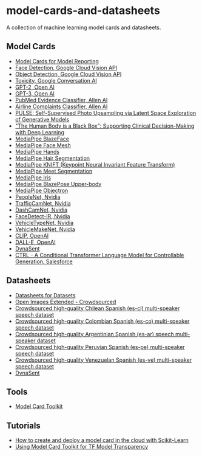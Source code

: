# model-cards-and-datasheets
A collection of machine learning model cards and datasheets.

## Model Cards
* [Model Cards for Model Reporting][1]
* [Face Detection, Google Cloud Vision API][2]
* [Object Detection, Google Cloud Vision API][3]
* [Toxicity, Google Conversation AI][4]
* [GPT-2, Open AI][5]
* [GPT-3, Open AI][39]
* [PubMed Evidence Classifier, Allen AI][6]
* [Airline Complaints Classifier, Allen AI][7]
* [PULSE: Self-Supervised Photo Upsampling via Latent Space Exploration of Generative Models][10]
* ["The Human Body is a Black Box": Supporting Clinical Decision-Making with Deep Learning][11]
* [MediaPipe BlazeFace][12]
* [MediaPipe Face Mesh][13]
* [MediaPipe Hands][14]
* [MediaPipe Hair Segmentation][15]
* [MediaPipe KNIFT (Keypoint Neural Invariant Feature Transform)][16]
* [MediaPipe Meet Segmentation][31]
* [MediaPipe Iris][32]
* [MediaPipe BlazePose Upper-body][33]
* [MediaPipe Objectron][34]
* [PeopleNet, Nvidia][23]
* [TrafficCamNet, Nvidia][24]
* [DashCamNet, Nvidia][25]
* [FaceDetect-IR, Nvidia][26]
* [VehicleTypeNet, Nvidia][27]
* [VehicleMakeNet, Nvidia][28]
* [CLIP, OpenAI][35]
* [DALL-E, OpenAI][36]
* [DynaSent][37]
* [CTRL - A Conditional Transformer Language Model for Controllable Generation, Salesforce][40]

## Datasheets
* [Datasheets for Datasets][8]
* [Open Images Extended - Crowdsourced][9]
* [Crowdsourced high-quality Chilean Spanish (es-cl) multi-speaker speech dataset][18]
* [Crowdsourced high-quality Colombian Spanish (es-co) multi-speaker speech dataset][19]
* [Crowdsourced high-quality Argentinian Spanish (es-ar) speech multi-speaker dataset][20]
* [Crowdsourced high-quality Peruvian Spanish (es-pe) multi-speaker speech dataset][21]
* [Crowdsourced high-quality Venezuelan Spanish (es-ve) multi-speaker speech dataset][22]
* [DynaSent][38]

## Tools
* [Model Card Toolkit][17]

## Tutorials
* [How to create and deploy a model card in the cloud with Scikit-Learn][29]
* [Using Model Card Toolkit for TF Model Transparency][30]

[1]: https://arxiv.org/abs/1810.03993
[2]: https://modelcards.withgoogle.com/face-detection
[3]: https://modelcards.withgoogle.com/object-detection
[4]: https://github.com/conversationai/perspectiveapi/blob/main/model-cards/English/toxicity.md
[5]: https://github.com/openai/gpt-2/blob/master/model_card.md
[6]: https://autocat.apps.allenai.org/?uid=35706625-67f6-45e5-933b-d40c4c753a17
[7]: https://autocat.apps.allenai.org/?uid=df78e70e-89a5-40d9-8951-36eff7642dac
[8]: https://arxiv.org/abs/1803.09010
[9]: https://research.google/static/documents/datasets/open-images-extended-crowdsourced.pdf
[10]: https://drive.google.com/file/d/1fV7FsmunjDuRrsn4KYf2Efwp0FNBtcR4/view
[11]: https://arxiv.org/ftp/arxiv/papers/1911/1911.08089.pdf
[12]: https://drive.google.com/file/d/1f39lSzU5Oq-j_OXgS67KfN5wNsoeAZ4V/view
[13]: https://drive.google.com/file/d/1VFC_wIpw4O7xBOiTgUldl79d9LA-LsnA/view
[14]: https://drive.google.com/file/d/14pjkgLl3t3jiTiCFuvWGB-uAX_aVZOS5/view
[15]: https://drive.google.com/file/d/1lPwJ8BD_-3UUor4LayQ0xpa_RIC_hoRh/view
[16]: https://drive.google.com/file/d/1RCdA83a8JDV3ZPS-mtpsV8mTj3r0F9s-/view
[17]: https://github.com/tensorflow/model-card-toolkit
[18]: https://research.google/tools/datasets/chilean-spanish-tts/
[19]: https://research.google/tools/datasets/colombian-spanish-tts/
[20]: https://research.google/tools/datasets/argentinian-spanish-tts/
[21]: https://research.google/tools/datasets/peruvian-spanish-tts/
[22]: https://research.google/tools/datasets/venezuelan-spanish-tts/
[23]: https://ngc.nvidia.com/catalog/models/nvidia:tlt_peoplenet
[24]: https://ngc.nvidia.com/catalog/models/nvidia:tlt_trafficcamnet
[25]: https://ngc.nvidia.com/catalog/models/nvidia:tlt_dashcamnet
[26]: https://ngc.nvidia.com/catalog/models/nvidia:tlt_facedetectir
[27]: https://ngc.nvidia.com/catalog/models/nvidia:tlt_vehicletypenet
[28]: https://ngc.nvidia.com/catalog/models/nvidia:tlt_vehiclemakenet
[29]: https://cloud.google.com/blog/products/ai-machine-learning/create-a-model-card-with-scikit-learn
[30]: https://blog.tensorflow.org/2020/11/using-model-card-toolkit-for-tf-model-transparency.html
[31]: https://drive.google.com/file/d/1WvHxUONoATFJ9JpSgAF7dU_F5V58HItS/view
[32]: https://drive.google.com/file/d/1bsWbokp9AklH2ANjCfmjqEzzxO1CNbMu/view
[33]: https://drive.google.com/file/d/1tW-O4wE0SsluKNE7TLfRUgCxVFopwa1k/view
[34]: https://drive.google.com/file/d/1CMhN7Npdq0Dt2j0_z69mai2-m7oUTRKF/view
[35]: https://github.com/openai/CLIP/blob/main/model-card.md
[36]: https://github.com/openai/DALL-E/blob/master/model_card.md
[37]: https://github.com/cgpotts/dynasent/blob/main/dynasent_modelcard.md
[38]: https://github.com/cgpotts/dynasent/blob/main/dynasent_datasheet.md
[39]: https://github.com/openai/gpt-3/blob/master/model-card.md
[40]: https://github.com/salesforce/ctrl/blob/master/ModelCard.pdf
